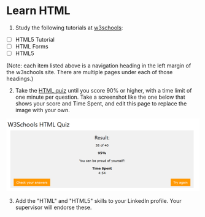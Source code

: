 # Learn HTML

1. Study the following tutorials at [w3schools](https://www.w3schools.com/html/default.asp):
- [ ] HTML5 Tutorial
- [ ] HTML Forms
- [ ] HTML5

(Note: each item listed above is a navigation heading in the left margin of the w3schools site. There are multiple pages under each of those headings.)

2. Take the [HTML quiz](https://www.w3schools.com/quiztest/quiztest.asp?Qtest=HTML) until you score 90% or higher, with a time limit of one minute per question. Take a screenshot like the one below that shows your score and Time Spent, and edit this page to replace the image with your own.

![w3quizresult](./htmlquiz.png)

3. Add the "HTML" and "HTML5" skills to your LinkedIn profile. Your supervisor will endorse these.

  
